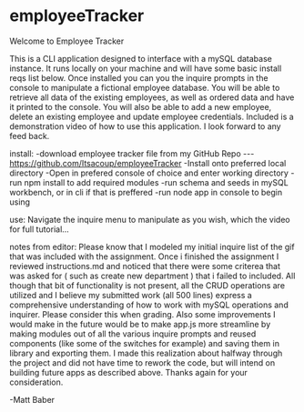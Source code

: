 # employeeTracker

Welcome to Employee Tracker

This is a CLI application designed to interface with a mySQL database instance. It runs locally on your machine and will have some basic install reqs list below.
Once installed you can you the inquire prompts in the console to manipulate a fictional employee database. You will be able to retrieve all data of the existing employees, as well as ordered data and have it printed to the console. You will also be able to add a new employee, delete an existing employee and update employee credentials. Included is a demonstration video of how to use this application. I look forward to any feed back.

install:
-download employee tracker file from my GitHub Repo --- https://github.com/Itsacoup/employeeTracker
-Install onto preferred local directory
-Open in prefered console of choice and enter working directory
-run npm install to add required modules
-run schema and seeds in mySQL workbench, or in cli if that is preffered
-run node app in console to begin using


use:
Navigate the inquire menu to manipulate as you wish, which the video for full tutorial...

notes from editor:
Please know that I modeled my initial inquire list of the gif that was included with the assignment. Once i finished the assignment I reviewed instructions.md and noticed that there were some criterea that was asked for ( such as create new department ) that i failed to included. All though that bit of functionality is not present, all the CRUD operations are utilized and I believe my submitted work (all 500 lines) express a comprehensive understanding of how to work with mySQL operations and inquirer. Please consider this when grading. Also some improvements I would make in the future would be to make app.js more streamline by making modules out of all the various inquire prompts and reused components (like some of the switches for example) and saving them in library and exporting them. I made this realization about halfway through the project and did not have time to rework the code, but will intend on building future apps as described above. Thanks again for your consideration.

-Matt Baber